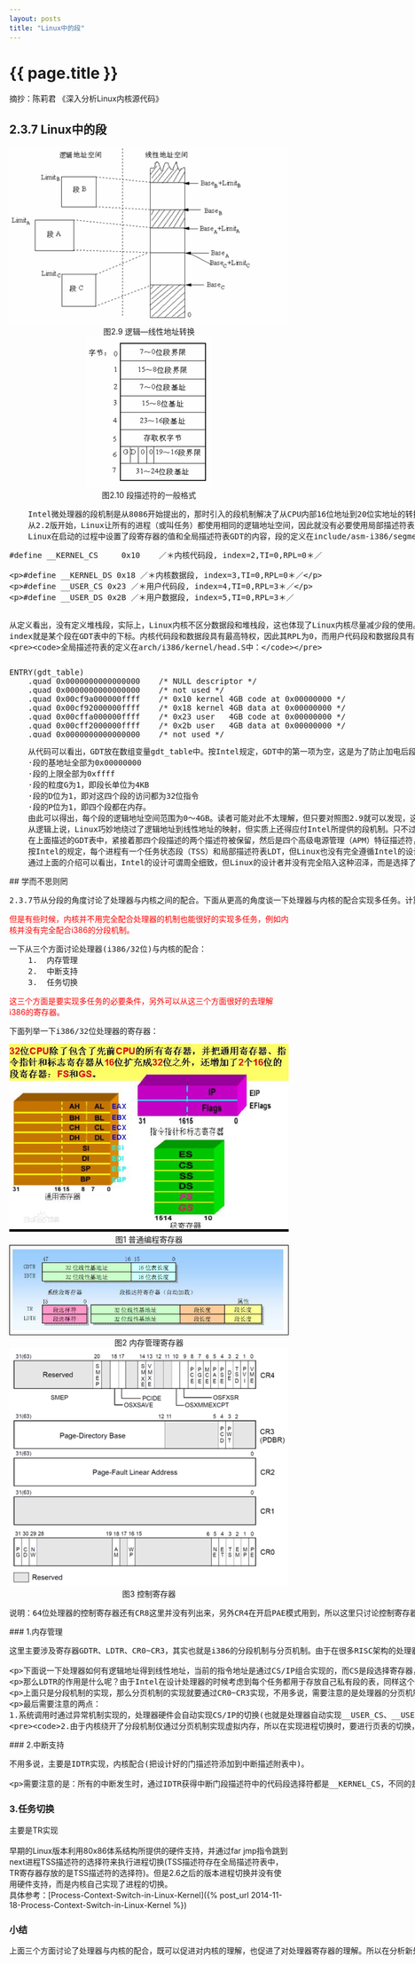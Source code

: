 ```yaml
---
layout: posts
title: "Linux中的段"
---
```

# {{ page.title }}
摘抄：陈莉君 《深入分析Linux内核源代码》
## 2.3.7 Linux中的段
<div align=center><img src="/images/linux中的段/图2.9逻辑—线性地址转换.gif" alt="图2.9"></div>
<div align=center>图2.9 逻辑—线性地址转换</div>
<div align=center><img src="/images/linux中的段/图2.10段描述符的一般格式.gif" alt="图2.10"></div>
<div align=center>图2.10 段描述符的一般格式</div>
<xmp class="my_xmp_class">    Intel微处理器的段机制是从8086开始提出的，那时引入的段机制解决了从CPU内部16位地址到20位实地址的转换。为了保持这种兼容性，386仍然使用段机制，但比以前复杂得多。因此，Linux内核的设计并没有全部采用Intel所提供的段方案，仅仅有限度地使用了一下分段机制。这不仅简化了Linux内核的设计，而且为把Linux移植到其他平台创造了条件，因为很多RISC处理器并不支持段机制。但是，对段机制相关知识的了解是进入Linux内核的必经之路。
	从2.2版开始，Linux让所有的进程（或叫任务）都使用相同的逻辑地址空间，因此就没有必要使用局部描述符表LDT。但内核中也用到LDT，那只是在VM86模式中运行Wine，因为就是说在Linux上模拟运行Winodws软件或DOS软件的程序时才使用。
	Linux在启动的过程中设置了段寄存器的值和全局描述符表GDT的内容，段的定义在include/asm-i386/segment.h中：
</xmp>
<xmp class="prettyprint linenums">#define __KERNEL_CS     0x10    ／＊内核代码段, index=2,TI=0,RPL=0＊／

#define __KERNEL_DS     0x18    ／＊内核数据段, index=3,TI=0,RPL=0＊／

#define __USER_CS       0x23    ／＊用户代码段, index=4,TI=0,RPL=3＊／

#define __USER_DS       0x2B    ／＊用户数据段, index=5,TI=0,RPL=3＊／
</xmp>
<xmp class="my_xmp_class">    从定义看出，没有定义堆栈段，实际上，Linux内核不区分数据段和堆栈段，这也体现了Linux内核尽量减少段的使用。因为没有使用LDT，因此，TI=0,并把这4个段都放在GDT中, index就是某个段在GDT表中的下标。内核代码段和数据段具有最高特权，因此其RPL为0，而用户代码段和数据段具有最低特权，因此其RPL为3。可以看出，Linux内核再次简化了特权级的使用，使用了两个特权级而不是4个。

	全局描述符表的定义在arch/i386/kernel/head.S中：
</xmp>
<div style="width: 800px; height: 140px; overflow: scroll">
<xmp class="prettyprint linenums">ENTRY(gdt_table)
    .quad 0x0000000000000000	/* NULL descriptor */
	.quad 0x0000000000000000	/* not used */
	.quad 0x00cf9a000000ffff	/* 0x10 kernel 4GB code at 0x00000000 */
	.quad 0x00cf92000000ffff	/* 0x18 kernel 4GB data at 0x00000000 */
	.quad 0x00cffa000000ffff	/* 0x23 user   4GB code at 0x00000000 */
	.quad 0x00cff2000000ffff	/* 0x2b user   4GB data at 0x00000000 */
	.quad 0x0000000000000000	/* not used */
	.quad 0x0000000000000000	/* not used */
	/*
	 * The APM segments have byte granularity and their bases
	 * and limits are set at run time.
	 */
	.quad 0x0040920000000000	/* 0x40 APM set up for bad BIOS's */
	.quad 0x00409a0000000000	/* 0x48 APM CS    code */
	.quad 0x00009a0000000000	/* 0x50 APM CS 16 code (16 bit) */
	.quad 0x0040920000000000	/* 0x58 APM DS    data */
	.fill NR_CPUS*4,8,0		/* space for TSS's and LDT's */
</xmp>
</div>
<xmp class="my_xmp_class">    从代码可以看出，GDT放在数组变量gdt_table中。按Intel规定，GDT中的第一项为空，这是为了防止加电后段寄存器未经初始化就进入保护模式而使用GDT的。第二项也没用。从下标2到5共4项对应于前面的4种段描述符值。对照图2.10，从描述符的数值可以得出：
	·段的基地址全部为0x00000000
	·段的上限全部为0xffff
	·段的粒度G为1，即段长单位为4KB
	·段的D位为1，即对这四个段的访问都为32位指令
	·段的P位为1，即四个段都在内存。
	由此可以得出，每个段的逻辑地址空间范围为0～4GB。读者可能对此不太理解，但只要对照图2.9就可以发现，这种设置既简单又巧妙。因为每个段的基地址为0，因此，逻辑地址到线性地址映射保持不变，也就是说，偏移量就是线性地址，我们以后所提到的逻辑地址（或虚拟地址）和线性地址指的也就是同一地址。看来，Linux巧妙地把段机制给绕过去了，而完全利用了分页机制。
	从逻辑上说，Linux巧妙地绕过了逻辑地址到线性地址的映射，但实质上还得应付Intel所提供的段机制。只不过，Linux把段机制变得相当简单，它只把段分为两种：用户态（RPL＝3）的段和内核态（RPL=0）的段，因此，描述符投影寄存器的内容很少发生变化，只在进程从用户态切换到内核态或者反之时才发生变化。另外，用户段和内核段的区别也仅仅在其RPL不同，因此内核根本无需访问描述符投影寄存器，当然也无需访问GDT，而仅从段寄存器的最低两位就可以获取RPL的信息。Linux这样设计所带来的好处是显而易见的，Intel的分段部件对Linux性能造成的影响可以忽略不计。
	在上面描述的GDT表中，紧接着那四个段描述的两个描述符被保留，然后是四个高级电源管理（APM）特征描述符，对此不进行详细讨论。
	按Intel的规定，每个进程有一个任务状态段（TSS）和局部描述符表LDT，但Linux也没有完全遵循Intel的设计思路。如前所述，Linux的进程没有使用LDT，而对TSS的使用也非常有限，每个CPU仅使用一个TSS。
	通过上面的介绍可以看出，Intel的设计可谓周全细致，但Linux的设计者并没有完全陷入这种沼泽，而是选择了简洁而有效的途径，以完成所需功能并达到较好的性能为目
</xmp>
## 学而不思则罔
<xmp class="my_xmp_class">2.3.7节从分段的角度讨论了处理器与内核之间的配合。下面从更高的角度谈一下处理器与内核的配合实现多任务。计算机系统从最初发展到现在，硬件、软件都在发展着，而且二者的发展有些地方是目的相同的。例如多任务这个方向，内存管理是实现多任务的必要条件，硬件在这方面的发展是MMU去支持内存管理，而软件的发展就是内核去配合MMU，从而才能实现内存管理的虚拟空间、分页。
</xmp>
<font color="red">但是有些时候，内核并不用完全配合处理器的机制也能很好的实现多任务，例如内核并没有完全配合i386的分段机制。</font><br>
<xmp class="my_xmp_class">一下从三个方面讨论处理器(i386/32位)与内核的配合：
    1.  内存管理
    2.  中断支持
    3.  任务切换
</xmp>
<font color="red">这三个方面是要实现多任务的必要条件，另外可以从这三个方面很好的去理解i386的寄存器。</font>
<xmp class="my_xmp_class">下面列举一下i386/32位处理器的寄存器：
</xmp>
<div align=center><img src="/images/linux中的段/普通编程寄存器.jpg" alt="普通编程寄存器"></div>
<div align=center>图1 普通编程寄存器</div>
<div align=center><img src="/images/linux中的段/内存管理寄存器.jpg" alt="内存管理寄存器"></div>
<div align=center>图2 内存管理寄存器</div>
<div align=center><img src="/images/linux中的段/控制寄存器.png" alt="控制寄存器"></div>
<div align=center>图3 控制寄存器</div>
<xmp class="my_xmp_class">说明：64位处理器的控制寄存器还有CR8这里并没有列出来，另外CR4在开启PAE模式用到，所以这里只讨论控制寄存器的CR0~CR3。
</xmp>
### 1.内存管理
<xmp class="my_xmp_class">这里主要涉及寄存器GDTR、LDTR、CR0~CR3，其实也就是i386的分段机制与分页机制。由于在很多RISC架构的处理器仅支持分页不支持分段，内核为了移植的方便，所以内核并没有完全配合分段机制。怎么能够躲过内存的分段机制呢，内核把所有段基地址都设置为0，这样逻辑地址和线性地址是一样的(这也是不区分逻辑地址与线性地址的原因)，具体可以参考上文。

下面说一下处理器如何有逻辑地址得到线性地址，当前的指令地址是通过CS/IP组合实现的，而CS是段选择寄存器，IP是偏移寄存器。段选择寄存器用于查找段描述符，段描述符中存放着段基地址，从而段基地址加上偏移量实现逻辑地址到线性地址的转换。那么怎么通过段选择符查找段描述符呢？其实所有的段描述符都放在内存之中的一个表中(虽然段选择符的影子寄存器中存在段选择符)，这样就存在一个问题，这个表的物理地址是什么呢？GDTR就是用来描述这个表的物理地址等属性。

那么LDTR的作用是什么呢？由于Intel在设计处理器的时候考虑到每个任务都用于存放自己私有段的表，同样这个表也放在内存中，LDTR就用于描述这个表的属性，但是大多数用户态的进程并不使用私有描述，所以这里不多介绍。

上面只是分段机制的实现，那么分页机制的实现就要通过CR0~CR3实现，不用多说，需要注意的是处理器的分页机制是通过两级实现。

最后需要注意的两点：
    1.系统调用时通过异常机制实现的，处理器硬件会自动实现CS/IP的切换(也就是处理器自动实现__USER_CS、__USER_DS与__KERNEL_CS、__USER_DS的切换)。内核要做的就是去把设计好的_USER_CS、__USER_DS、__KERNEL_CS、__USER_DS添加到全局描述表中。

    2.由于内核绕开了分段机制仅通过分页机制实现虚拟内存，所以在实现进程切换时，要进行页表的切换，也就是CR0~CR3的切换。
</xmp>
### 2.中断支持
<xmp class="my_xmp_class">不用多说，主要是IDTR实现，内核配合(把设计好的门描述符添加到中断描述附表中)。

需要注意的是：所有的中断发生时，通过IDTR获得中断门段描述符中的代码段选择符都是__KERNEL_CS，不同的是IP不一样。而系统调用的异常门描述符中的代码段选择符也是__KERNEL_CS，而IP指向system_call，system_call通过不同的参数实现不同的系统调用。
</xmp>
### 3.任务切换
主要是TR实现<br><br>
早期的Linux版本利用80x86体系结构所提供的硬件支持，并通过far jmp指令跳到next进程TSS描述符的选择符来执行进程切换(TSS描述符存在全局描述符表中，TR寄存器存放的是TSS描述符的选择符)。但是2.6之后的版本进程切换并没有使用硬件支持，而是内核自己实现了进程的切换。<br>
具体参考：[Process-Context-Switch-in-Linux-Kernel]({% post_url 2014-11-18-Process-Context-Switch-in-Linux-Kernel %})
### 小结
<xmp class="my_xmp_class">上面三个方面讨论了处理器与内核的配合，既可以促进对内核的理解，也促进了对处理器寄存器的理解。所以在分析新处理器上的内核代码时，也可以从上面三个方面分析。例如arm处理器，由于arm处理器架构比较灵活，一般说arm寄存器并没有内存管理相关的寄存器，只说7种模式下的16个寄存器，其实arm的内存管理需要协处理器CP15去支持。另外arm处理器的内存管理也没有段机制，直接就是页机制。
</xmp>